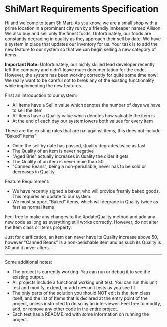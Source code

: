 # ShiMart Requirements Specification

Hi and welcome to team ShiMart. As you know, we are a small shop with a prime location in a
prominent city run by a friendly innkeeper named Allison. We also buy and sell only the finest foods.
Unfortunately, our foods are constantly degrading in quality as they approach their sell by date. We
have a system in place that updates our inventory for us. Your task is to add the new feature to our
system so that we can begin selling a new category of items.

**Important Note:** Unfortunately, our highly skilled lead developer recently left the company and 
didn't leave much documentation for the code. However, the system has been working correctly for 
quite some time now! We really want to be careful not to break any of the existing functionality 
while implementing the new features.

First an introduction to our system:
  - All items have a SellIn value which denotes the number of days we have to sell the item
  - All items have a Quality value which denotes how valuable the item is
  - At the end of each day our system lowers both values for every item

These are the existing rules that are run against items, this does not include "Baked" items":
  - Once the sell by date has passed, Quality degrades twice as fast
  - The Quality of an item is never negative
  - "Aged Brie" actually increases in Quality the older it gets
  - The Quality of an item is never more than 50
  - "Canned Beans", being a non-perishable, never has to be sold or decreases in Quality

Feature Requirement:
  - We have recently signed a baker, who will provide freshly baked goods. This requires an update to our system.
  - We must support "Baked" items, which will degrade in Quality twice as fast as normal items

Feel free to make any changes to the UpdateQuality method and add any new code as long as everything
still works correctly. However, do not alter the Item class or Items property.

Just for clarification, an item can never have its Quality increase above 50, however "Canned Beans" is a
non-perishable item and as such its Quality is 80 and it never alters.

* * * * *

Some additional notes:

* The project is currently working. You can run or debug it to see the existing output.
* All projects include a functional working unit test. You can run this unit test and modify, extend, or add new unit tests as you see fit.
* The only parts of the solution you should NOT edit is the Item class itself, and the list of Items that is declared at the entry point of the project, unless instructed to do so by an interviewer. Feel free to modify, add, or remove any other code in the entire project.
* Each test has a README.md with some information on running the project.